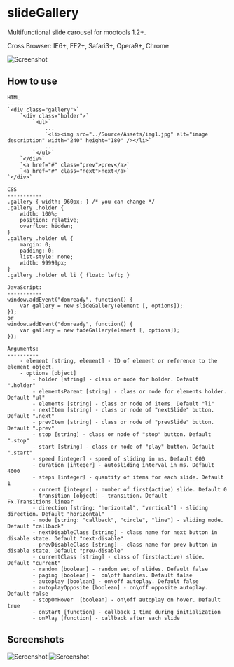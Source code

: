 slideGallery
============

Multifunctional slide carousel for mootools 1.2+.

Cross Browser: IE6+, FF2+, Safari3+, Opera9+, Chrome

![Screenshot](http://juverman.narod.ru/slideGallery/screen.png)

How to use
----------
	HTML
	-----------
	`<div class="gallery">`
		`<div class="holder">`
			`<ul>`
				...
				`<li><img src="../Source/Assets/img1.jpg" alt="image description" width="240" height="180" /></li>`
				...
			`</ul>`
		`</div>`
		`<a href="#" class="prev">prev</a>`
		`<a href="#" class="next">next</a>`
	`</div>`
	
	CSS
	-----------
	.gallery { width: 960px; } /* you can change */
	.gallery .holder {
		width: 100%;
		position: relative;
		overflow: hidden;
	}
	.gallery .holder ul {
		margin: 0;
		padding: 0;
		list-style: none;
		width: 99999px;
	}
	.gallery .holder ul li { float: left; }
	
	JavaScript:
	-----------
	window.addEvent("domready", function() {
        var gallery = new slideGallery(element [, options]);
    });
	or 
	window.addEvent("domready", function() {
        var gallery = new fadeGallery(element [, options]);
    });
	
	Arguments:
	----------
		- element [string, element] - ID of element or reference to the element object.
		- options [object]
			- holder [string] - class or node for holder. Default ".holder"
			- elementsParent [string] - class or node for elements holder. Default "ul"
			- elements [string] - class or node of items. Default "li"
			- nextItem [string] - class or node of "nextSlide" button. Default ".next"
			- prevItem [string] - class or node of "prevSlide" button. Default ".prev"
			- stop [string] - class or node of "stop" button. Default ".stop"
			- start [string] - class or node of "play" button. Default ".start"
			- speed [integer] - speed of sliding in ms. Default 600
			- duration [integer] - autosliding interval in ms. Default 4000
			- steps [integer] - quantity of items for each slide. Default 1
			- current [integer] - number of first(active) slide. Default 0
			- transition [object] - transition. Default Fx.Transitions.linear
			- direction [string: "horizontal", "vertical"] - sliding direction. Default "horizontal"
			- mode [string: "callback", "circle", "line"] - sliding mode. Default "callback"
			- nextDisableClass [string] - class name for next button in disable state. Default "next-disable"
			- prevDisableClass [string] - class name for prev button in disable state. Default "prev-disable"
			- currentClass [string] - class of first(active) slide. Default "current"
			- random [boolean] - random set of slides. Default false
			- paging [boolean] -  on\off handles. Default false
			- autoplay [boolean] - on\off autoplay. Default false
			- autoplayOpposite [boolean] - on\off opposite autoplay. Default false
			- stopOnHover  [boolean] - on\off autoplay on hover. Default true
			- onStart [function] - callback 1 time during initialization
			- onPlay [function] - callback after each slide

			
Screenshots
-----------
![Screenshot](http://juverman.narod.ru/slideGallery/screen-1.jpg)
![Screenshot](http://juverman.narod.ru/slideGallery/screen-2.jpg)